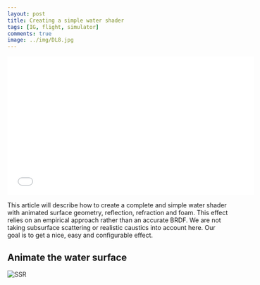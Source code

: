```yaml
---
layout: post
title: Creating a simple water shader
tags: [IG, flight, simulator]
comments: true
image: ../img/DL8.jpg
---
```


<p align="center">
<iframe width="560" height="315" src="../video/WaterShader.mp4" frameborder="0" allow="accelerometer; autoplay; encrypted-media; gyroscope; picture-in-picture" allowfullscreen></iframe>
</p>

This article will describe how to create a complete and simple water shader with animated surface geometry, reflection, refraction and foam. This effect relies on an empirical approach rather than an accurate BRDF. We are not taking subsurface scattering or realistic caustics into account here. Our goal is to get a nice, easy and configurable effect.

## Animate the water surface

![SSR](../img/Gerstner.gif "SSR")

##



